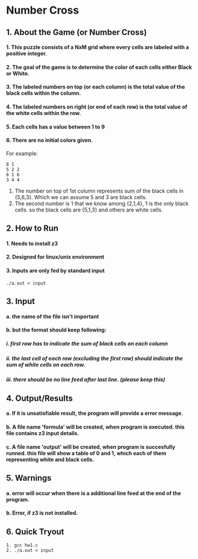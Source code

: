 # Number Cross

## 1. About the Game (or Number Cross)

#### 1. This puzzle consists of a NxM grid where every cells are labeled with a positive integer.
#### 2. The goal of the game is to determine the color of each cells either Black or White.
#### 3. The labeled numbers on top (or each column) is the total value of the black cells within the column.
#### 4. The labeled numbers on right (or end of each row) is the total value of the white cells within the row.
#### 5. Each cells has a value between 1 to 9
#### 6. There are no initial colors given.

For example:

```
8 1
5 2 2
6 1 6
3 4 4
```

1. The number on top of 1st column represents sum of the black cells in {5,6,3}. Which we can assume 5 and 3 are black cells.
2. The second number is 1 that we know among {2,1,4}, 1 is the only black cells.
so the black cells are {5,1,3} and others are white cells.

## 2. How to Run

#### 1. Needs to install z3
#### 2. Designed for linux/unix environment
#### 3. Inputs are only fed by standard input
```
./a.out < input
```

## 3. Input

#### a. the name of the file isn't important
#### b. but the format should keep following:
##### i.   first row has to indicate the sum of black cells on each column
##### ii.  the last cell of each row (excluding the first row) should indicate the sum of white cells on each row.
##### iii. there should be no line feed after last line. (please keep this)

## 4. Output/Results

#### a. If it is unsatisfiable result, the program will provide a error message.
#### b. A file name 'formula' will be created, when program is executed. this file contains z3 input details.
#### c. A file name 'output' will be created, when program is succesfully runned. this file will show a table of 0 and 1, which each of them representing white and black cells.

## 5. Warnings

#### a. error will occur when there is a additional line feed at the end of the program.
#### b. Error, if z3 is not installed.

## 6. Quick Tryout

```
1. gcc hw1.c
2. ./a.out < input
```
